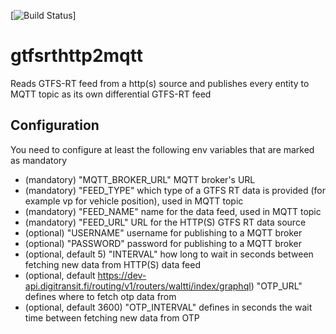 [![Build Status](https://travis-ci.org/HSLdevcom/gtfsrthttp2mqtt.svg?branch=master)]
# gtfsrthttp2mqtt

Reads GTFS-RT feed from a http(s) source and publishes every entity to MQTT topic as its own differential GTFS-RT feed

## Configuration

You need to configure at least the following env variables that are marked as mandatory

* (mandatory) "MQTT_BROKER_URL" MQTT broker's URL
* (mandatory) "FEED_TYPE" which type of a GTFS RT data is provided (for example vp for vehicle position), used in MQTT topic
* (mandatory) "FEED_NAME" name for the data feed, used in MQTT topic
* (mandatory) "FEED_URL" URL for the HTTP(S) GTFS RT data source
* (optional) "USERNAME" username for publishing to a MQTT broker
* (optional) "PASSWORD" password for publishing to a MQTT broker
* (optional, default 5) "INTERVAL" how long to wait in seconds between fetching new data from HTTP(S) data feed
* (optional, default https://dev-api.digitransit.fi/routing/v1/routers/waltti/index/graphql) "OTP_URL" defines where to fetch otp data from
* (optional, default 3600) "OTP_INTERVAL" defines in seconds the wait time between fetching new data from OTP
